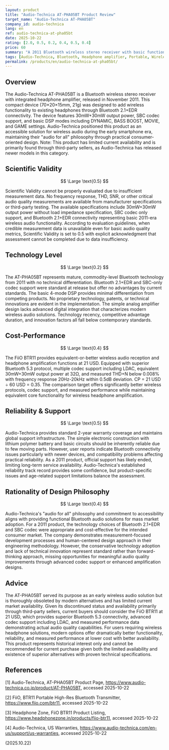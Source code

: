 ```yaml
---
layout: product
title: "Audio-Technica AT-PHA05BT Product Review"
target_name: "Audio-Technica AT-PHA05BT"
company_id: audio-technica
lang: en
ref: audio-technica-at-pha05bt
date: 2025-10-22
rating: [2.0, 0.5, 0.2, 0.4, 0.5, 0.4]
price: 60
summary: "A 2011 Bluetooth wireless stereo receiver with basic functionality and outdated technology that offers limited audio quality improvements compared to modern alternatives."
tags: [Audio-Technica, Bluetooth, Headphone amplifier, Portable, Wireless]
permalink: /products/en/audio-technica-at-pha05bt/
---
```

## Overview

The Audio-Technica AT-PHA05BT is a Bluetooth wireless stereo receiver with integrated headphone amplifier, released in November 2011. This compact device (70×20×15mm, 21g) was designed to add wireless functionality to existing headphones through Bluetooth 2.1+EDR connectivity. The device features 30mW+30mW output power, SBC codec support, and basic DSP modes including DYNAMIC, BASS BOOST, MOVIE, and GAME settings. Audio-Technica positioned this product as an accessible solution for wireless audio during the early smartphone era, maintaining their "audio for all" philosophy through practical consumer-oriented design. Note: This product has limited current availability and is primarily found through third-party sellers, as Audio-Technica has released newer models in this category.

## Scientific Validity

$$ \Large \text{0.5} $$

Scientific Validity cannot be properly evaluated due to insufficient measurement data. No frequency response, THD, SNR, or other critical audio quality measurements are available from manufacturer specifications or third-party testing. The available specifications include 30mW+30mW output power without load impedance specification, SBC codec only support, and Bluetooth 2.1+EDR connectivity representing basic 2011-era wireless audio functionality. According to evaluation guidelines, when credible measurement data is unavailable even for basic audio quality metrics, Scientific Validity is set to 0.5 with explicit acknowledgment that assessment cannot be completed due to data insufficiency.

## Technology Level

$$ \Large \text{0.2} $$

The AT-PHA05BT represents mature, commodity-level Bluetooth technology from 2011 with no technical differentiation. Bluetooth 2.1+EDR and SBC-only codec support were standard at release but offer no advantages by current standards. The basic 4-mode DSP provides minimal differentiation from competing products. No proprietary technology, patents, or technical innovations are evident in the implementation. The simple analog amplifier design lacks advanced digital integration that characterizes modern wireless audio solutions. Technology recency, competitive advantage duration, and innovation factors all fall below contemporary standards.

## Cost-Performance

$$ \Large \text{0.4} $$

The FiiO BTR11 provides equivalent-or-better wireless audio reception and headphone amplification functions at 21 USD. Equipped with superior Bluetooth 5.3 protocol, multiple codec support including LDAC, equivalent 30mW+30mW output power at 32Ω, and measured THD+N below 0.008% with frequency response 20Hz-20kHz within 0.5dB deviation. CP = 21 USD ÷ 60 USD = 0.35. The comparison target offers significantly better wireless protocols, codec support, and measured performance while maintaining equivalent core functionality for wireless headphone amplification.

## Reliability & Support

$$ \Large \text{0.5} $$

Audio-Technica provides standard 2-year warranty coverage and maintains global support infrastructure. The simple electronic construction with lithium polymer battery and basic circuits should be inherently reliable due to few moving parts. However, user reports indicate Bluetooth connectivity issues particularly with newer devices, and compatibility problems affecting practical reliability. As a 2011 product, official support has likely ended, limiting long-term service availability. Audio-Technica's established reliability track record provides some confidence, but product-specific issues and age-related support limitations balance the assessment.

## Rationality of Design Philosophy

$$ \Large \text{0.4} $$

Audio-Technica's "audio for all" philosophy and commitment to accessibility aligns with providing functional Bluetooth audio solutions for mass market adoption. For a 2011 product, the technology choices of Bluetooth 2.1+EDR and SBC codec were appropriate and cost-effective for the intended consumer market. The company demonstrates measurement-focused development processes and human-centered design approach in their engineering methodology. However, the conservative technology adoption and lack of technical innovation represent standard rather than forward-thinking approach, missing opportunities for meaningful audio quality improvements through advanced codec support or enhanced amplification designs.

## Advice

The AT-PHA05BT served its purpose as an early wireless audio solution but is thoroughly obsoleted by modern alternatives and has limited current market availability. Given its discontinued status and availability primarily through third-party sellers, current buyers should consider the FiiO BTR11 at 21 USD, which provides superior Bluetooth 5.3 connectivity, advanced codec support including LDAC, and measured performance data demonstrating actual audio quality capabilities. For users requiring wireless headphone solutions, modern options offer dramatically better functionality, reliability, and measured performance at lower cost with better availability. This product represents historical interest only and cannot be recommended for current purchase given both the limited availability and existence of superior alternatives with proven technical specifications.

## References

[1] Audio-Technica, AT-PHA05BT Product Page, https://www.audio-technica.co.jp/product/AT-PHA05BT, accessed 2025-10-22

[2] FiiO, BTR11 Portable High-Res Bluetooth Transmitter, https://www.fiio.com/btr11, accessed 2025-10-22

[3] Headphone Zone, FiiO BTR11 Product Listing, https://www.headphonezone.in/products/fiio-btr11, accessed 2025-10-22

[4] Audio-Technica, US Warranties, https://www.audio-technica.com/en-us/support/us-warranties, accessed 2025-10-22

(2025.10.22)